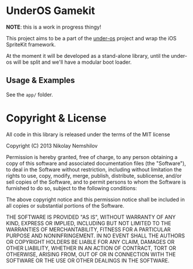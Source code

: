 # UnderOS Gamekit

__NOTE__: this is a work in progress thingy!

This project aims to be a part of the [under-os](under-os.com) project
and wrap the iOS SpriteKit framework.

At the moment it will be developed as a stand-alone library, until
the under-os will be split and we'll have a modular boot loader.

## Usage & Examples

See the `app/` folder.


# Copyright & License

All code in this library is released under the terms of the MIT license

Copyright (C) 2013 Nikolay Nemshilov

Permission is hereby granted, free of charge, to any person obtaining a copy
of this software and associated documentation files (the "Software"), to deal
in the Software without restriction, including without limitation the rights
to use, copy, modify, merge, publish, distribute, sublicense, and/or sell copies
of the Software, and to permit persons to whom the Software is furnished to do so,
subject to the following conditions:

The above copyright notice and this permission notice shall be included in all
copies or substantial portions of the Software.

THE SOFTWARE IS PROVIDED "AS IS", WITHOUT WARRANTY OF ANY KIND, EXPRESS OR IMPLIED,
INCLUDING BUT NOT LIMITED TO THE WARRANTIES OF MERCHANTABILITY, FITNESS FOR A
PARTICULAR PURPOSE AND NONINFRINGEMENT. IN NO EVENT SHALL THE AUTHORS OR COPYRIGHT
HOLDERS BE LIABLE FOR ANY CLAIM, DAMAGES OR OTHER LIABILITY, WHETHER IN AN ACTION
OF CONTRACT, TORT OR OTHERWISE, ARISING FROM, OUT OF OR IN CONNECTION WITH THE
SOFTWARE OR THE USE OR OTHER DEALINGS IN THE SOFTWARE.

